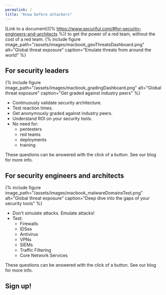 ```yaml
---
permalink: /
title: "Know before attackers"
---
```


[Link to a document]({% https://www.securiful.com/#for-security-engineers-and-architects %}) to get the power of a red team, without the cost of a red team.
{% include figure image_path="/assets/images/macbook_geoThreatsDashboard.png" alt="Global threat exposure" caption="Emulate threats from around the world" %}

## For security leaders
{% include figure image_path="/assets/images/macbook_gradingDashboard.png" alt="Global threat exposure" caption="Get graded against industry peers" %}
* Continuously validate security architecture.
* Test reaction times.
* Get anonymously graded against industry peers.
* Understand ROI on your security tools.
* No need for:
  * pentesters
  * red teams
  * deployments
  * training

These questions can be answered with the click of a button. See our blog for more info.

## For security engineers and architects
{% include figure image_path="/assets/images/macbook_malwareDomainsTest.png" alt="Global threat exposure" caption="Deep dive into the gaps of your security tools" %}
* Don't simulate attacks. Emulate attacks!
* Test:
  * Firewalls
  * IDSes
  * Antivirus
  * VPNs
  * SIEMs
  * Traffic Filtering
  * Core Network Services

These questions can be answered with the click of a button. See our blog for more info.

## Sign up!

<script charset="utf-8" type="text/javascript" src="//js.hsforms.net/forms/shell.js"></script>
<script>
  hbspt.forms.create({
	portalId: "8898112",
	formId: "2b1cfdb3-6618-4dd8-86e4-4786274c0d38"
});
</script>